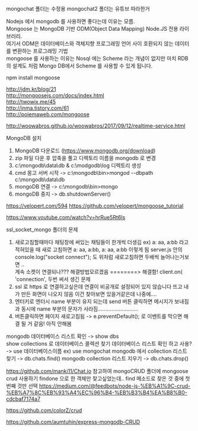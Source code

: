 mongochat 폴더는 수정용
mongochat2 폴더는 유튜브 따라한거

Nodejs 에서 mongodb 를 사용하면 좋다는데 이유는 모름.                          
Mongoose 는  MongoDB 기반 ODM(Object Data Mapping) Node.JS 전용 라이브러리.                                                  
여기서 ODM은 데이터베이스와 객체지향 프로그래밍 언어 사이 호환되지 않는 데이터를 변환하는 프로그래밍 기법                                         
mongoose 를 사용하는 이유는 Nosql 에는 Scheme 라는 개념이 없지만 마치 RDB 의 설계도 처럼 Mongo DB에서 Scheme 를 사용할 수 있게 됩니다.                            
            
npm install mongoose                

http://jdm.kr/blog/21                                                                                
http://mongoosejs.com/docs/index.html                                      
http://twowix.me/45                                                                                               
http://inma.tistory.com/61                                                                                   
http://poiemaweb.com/mongoose                                                            


http://woowabros.github.io/woowabros/2017/09/12/realtime-service.html

MongoDB 설치
1. MongoDB 다운로드 (https://www.mongodb.org/download)                                        
2. zip 파일 다운 후 압축을 풀고 디렉토리 이름을 mongodb 로 변경                                                                        
3. c:\mongodb\data\db & c:\modgodb\log 디렉토리 생성                                                                                                                                  
5. cmd 몽고 서버 시작 -> c:\mongodb\bin>mongod --dbpath c:\mongodb\data\db                                                            
6. mongoDB 연결 -> c:\mongodb\bin>mongo                                                                 
7. mongoDB 중지 -> db.shutdownServer()                                                  
             
             
 https://velopert.com/594
 https://github.com/velopert/mongoose_tutorial
 
 
 https://www.youtube.com/watch?v=hrRue5Rt6Is
 
 
 ssl_socket_mongo 폴더의 문제                                                                                                                                         
 1. 새로고침할때마다 채팅창에 써있는 채팅들이 한개씩 더생김 ex) a: aa, a:bb 라고 적혀있을 때 새로 고침하면 a: aa, a:bb, a: aa, a:bb 이렇게 됨
 server.js 안의 console.log("socket connect"); 도 위처럼 새로고침하면 두배씩 늘어나는거보면 ..                                  
 계속 소켓이 연결되나??? 해결방법모르겠음   ========> 해결함! client.on( 'connection', 두번 써서 생긴 문제                                                                                                  
 2. ssl 로 https 로 연결하고싶은데 연결이 비공개로 설정되어 있지 않습니다 뜨고 내가 만든 화면이 나오지 않음 이건 찾아보면 있을거같은데 나중에....
 3. 엔터키로 엔터시 name 부분이 유지 되는데 send 버튼 클릭하면 메시지가 보내짐과 동시에 name 부분의 문자가 사라짐...........................     
 4. 버튼클릭하면 페이지 새로고침됨  -> e.preventDefault(); 로 이벤트를 막으면 해결 될 거 같음! 아직 안해봄
 
 mongodb 데이터베이스 리스트 확인 
 -> show dbs  
 show collections 로 데이터베이스 콜렉션 찾기
 데이터베이스 리스트 확인 하고 사용?
 -> use 데이터베이스이름 ex) use mongochat
 mongodb 에서 collection 리스트 찾기 
 -> db.chats.find()
 mongodb collection 리스트 지우기 
 -> db.chats.drop()
 
 
 https://github.com/manki11/Chat.io
 참고하여 mongoCRUD 폴더에 mongoose crud 사용하기
 findone 으로 한 객체만 찾고싶었는데.. find 메소드로 찾은 것 중에 첫 번째 것만 선택
 https://medium.com/@feedbots/node-js-%EB%A1%9C-crud-%EB%A7%8C%EB%93%A4%EC%96%B4-%EB%B3%B4%EA%B8%B0-cdcbaf7174a7
 
 https://github.com/coIorZ/crud
 
 https://github.com/aumtuhin/express-mongodb-CRUD